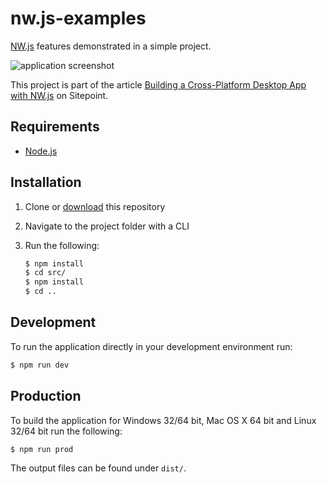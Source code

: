 # nw.js-examples

[NW.js][nwjs] features demonstrated in a simple project.

![application screenshot][screen]

This project is part of the article [Building a Cross-Platform Desktop App with NW.js][article] on Sitepoint.

## Requirements

- [Node.js][nodejs]

## Installation

1. Clone or [download][download] this repository
2. Navigate to the project folder with a CLI
3. Run the following:

   ```bash
   $ npm install
   $ cd src/
   $ npm install
   $ cd ..
   ```

## Development

To run the application directly in your development environment run:

```bash
$ npm run dev
```

## Production

To build the application for Windows 32/64 bit, Mac OS X 64 bit and Linux 32/64 bit run the following:

```bash
$ npm run prod
```

The output files can be found under `dist/`.

[nwjs]: http://nwjs.io/
[screen]: https://github.com/julmot/nw.js-examples/blob/master/.github/screen.png
[article]: https://www.sitepoint.com/cross-platform-desktop-app-nw-js
[sitepoint]: https://www.sitepoint.com/
[nodejs]: https://nodejs.org/en/
[download]: https://github.com/julmot/nw.js-examples/archive/master.zip
